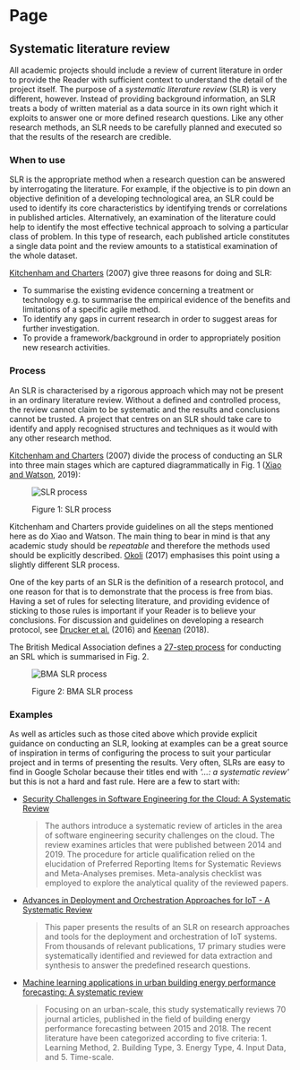 # Page

## Systematic literature review <a href="#systematic-literature-review" id="systematic-literature-review"></a>

All academic projects should include a review of current literature in order to provide the Reader with sufficient context to understand the detail of the project itself. The purpose of a _systematic literature review_ (SLR) is very different, however. Instead of providing background information, an SLR treats a body of written material as a data source in its own right which it exploits to answer one or more defined research questions. Like any other research methods, an SLR needs to be carefully planned and executed so that the results of the research are credible.

### When to use <a href="#when-to-use" id="when-to-use"></a>

SLR is the appropriate method when a research question can be answered by interrogating the literature. For example, if the objective is to pin down an objective definition of a developing technological area, an SLR could be used to identify its core characteristics by identifying trends or correlations in published articles. Alternatively, an examination of the literature could help to identify the most effective technical approach to solving a particular class of problem. In this type of research, each published article constitutes a single data point and the review amounts to a statistical examination of the whole dataset.

[Kitchenham and Charters](http://citeseerx.ist.psu.edu/viewdoc/summary?doi=10.1.1.117.471) (2007) give three reasons for doing and SLR:

* To summarise the existing evidence concerning a treatment or technology e.g. to summarise the empirical evidence of the benefits and limitations of a specific agile method.
* To identify any gaps in current research in order to suggest areas for further investigation.
* To provide a framework/background in order to appropriately position new research activities.

### Process <a href="#process" id="process"></a>

An SLR is characterised by a rigorous approach which may not be present in an ordinary literature review. Without a defined and controlled process, the review cannot claim to be systematic and the results and conclusions cannot be trusted. A project that centres on an SLR should take care to identify and apply recognised structures and techniques as it would with any other research method.

[Kitchenham and Charters](http://citeseerx.ist.psu.edu/viewdoc/summary?doi=10.1.1.117.471) (2007) divide the process of conducting an SLR into three main stages which are captured diagrammatically in Fig. 1 ([Xiao and Watson](https://doi.org/10.1177%2F0739456X17723971), 2019):

<figure><img src="https://bdavison.napier.ac.uk/projects/img/slr_process.png" alt="SLR process"><figcaption><p>Figure 1: SLR process</p></figcaption></figure>

Kitchenham and Charters provide guidelines on all the steps mentioned here as do Xiao and Watson. The main thing to bear in mind is that any academic study should be _repeatable_ and therefore the methods used should be explicitly described. [Okoli](https://hal.archives-ouvertes.fr/hal-01574600/) (2017) emphasises this point using a slightly different SLR process.

One of the key parts of an SLR is the definition of a research protocol, and one reason for that is to demonstrate that the process is free from bias. Having a set of rules for selecting literature, and providing evidence of sticking to those rules is important if your Reader is to believe your conclusions. For discussion and guidelines on developing a research protocol, see [Drucker et al.](https://doi.org/10.1016/j.jid.2016.08.021) (2016) and [Keenan](http://meta-evidence.co.uk/assessing-and-addressing-bias-in-systematic-reviews/) (2018).

The British Medical Association defines a [27-step process](https://doi.org/10.1136/bmj.b2535) for conducting an SRL which is summarised in Fig. 2.

<figure><img src="https://bdavison.napier.ac.uk/projects/img/BMA_SLR_process.jpg#centred" alt="BMA SLR process"><figcaption><p>Figure 2: BMA SLR process</p></figcaption></figure>

### Examples <a href="#examples" id="examples"></a>

As well as articles such as those cited above which provide explicit guidance on conducting an SLR, looking at examples can be a great source of inspiration in terms of configuring the process to suit your particular project and in terms of presenting the results. Very often, SLRs are easy to find in Google Scholar because their titles end with _'...: a systematic review'_ but this is not a hard and fast rule. Here are a few to start with:

*   [Security Challenges in Software Engineering for the Cloud: A Systematic Review](https://doi.org/10.1007/978-3-030-33624-0\_6)

    > The authors introduce a systematic review of articles in the area of software engineering security challenges on the cloud. The review examines articles that were published between 2014 and 2019. The procedure for article qualification relied on the elucidation of Preferred Reporting Items for Systematic Reviews and Meta-Analyses premises. Meta-analysis checklist was employed to explore the analytical quality of the reviewed papers.
*   [Advances in Deployment and Orchestration Approaches for IoT - A Systematic Review](https://doi.org/10.1109/ICIOT.2019.00021)

    > This paper presents the results of an SLR on research approaches and tools for the deployment and orchestration of IoT systems. From thousands of relevant publications, 17 primary studies were systematically identified and reviewed for data extraction and synthesis to answer the predefined research questions.
*   [Machine learning applications in urban building energy performance forecasting: A systematic review](https://doi.org/10.1016/j.rser.2020.110287)

    > Focusing on an urban-scale, this study systematically reviews 70 journal articles, published in the field of building energy performance forecasting between 2015 and 2018. The recent literature have been categorized according to five criteria: 1. Learning Method, 2. Building Type, 3. Energy Type, 4. Input Data, and 5. Time-scale.

